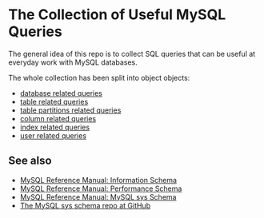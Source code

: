 # The Collection of Useful MySQL Queries

The general idea of this repo is to collect SQL queries that can be useful at everyday work with MySQL databases.

The whole collection has been split into object objects:

* [database related queries](mysql/databases.sql)
* [table related queries](mysql/tables.sql)
* [table partitions related queries](mysql/partitions.sql)
* [column related queries](mysql/columns.sql)
* [index related queries](mysql/indexes.sql)
* [user related queries](mysql/user.sql)

## See also

* [MySQL Reference Manual: Information Schema](https://dev.mysql.com/doc/en/information-schema.html)
* [MySQL Reference Manual: Performance Schema](https://dev.mysql.com/doc/refman/en/performance-schema.html)
* [MySQL Reference Manual: MySQL sys Schema](https://dev.mysql.com/doc/refman/5.7/en/sys-schema.html)
* [The MySQL sys schema repo at GitHub](https://github.com/mysql/mysql-sys)
